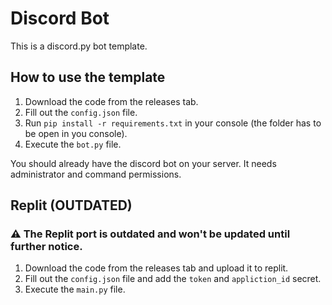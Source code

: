 # Discord Bot
This is a discord.py bot template.

## How to use the template
1. Download the code from the releases tab.
2. Fill out the `config.json` file.
3. Run `pip install -r requirements.txt` in your console (the folder has to be open in you console).
4. Execute the `bot.py` file.

You should already have the discord bot on your server. It needs administrator and command permissions.

## Replit (OUTDATED)
### :warning: The Replit port is outdated and won't be updated until further notice.
1. Download the code from the releases tab and upload it to replit.
2. Fill out the `config.json` file and add the `token` and `appliction_id` secret.
3. Execute the `main.py` file.
